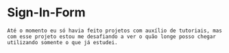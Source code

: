 # Sign-In-Form

    Até o momento eu só havia feito projetos com auxílio de tutoriais, mas com esse projeto estou me desafiando a ver o quão longe posso chegar utilizando somente o que já estudei.
 
